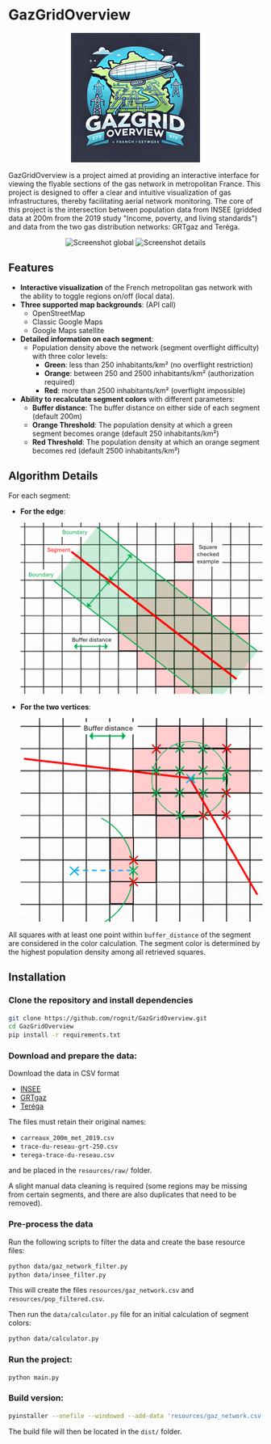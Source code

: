 # GazGridOverview
<div style="text-align: center;">
    <img src="doc/resized_icons/icon4.png" alt="Logo" />
</div>

GazGridOverview is a project aimed at providing an interactive interface for viewing the flyable sections of the gas network in metropolitan France. This project is designed to offer a clear and intuitive visualization of gas infrastructures, thereby facilitating aerial network monitoring. The core of this project is the intersection between population data from INSEE (gridded data at 200m from the 2019 study "Income, poverty, and living standards") and data from the two gas distribution networks: GRTgaz and Teréga.

<div style="text-align: center;">
    <img src="doc/images/Screenshot global.png" alt="Screenshot global" />
    <img src="doc/images/Screenshot details.png" alt="Screenshot details" />
</div>

## Features

- **Interactive visualization** of the French metropolitan gas network with the ability to toggle regions on/off (local data).
- **Three supported map backgrounds**: (API call)
  - OpenStreetMap
  - Classic Google Maps
  - Google Maps satellite
- **Detailed information on each segment**:
  - Population density above the network (segment overflight difficulty) with three color levels:
    - **Green**: less than 250 inhabitants/km² (no overflight restriction)
    - **Orange**: between 250 and 2500 inhabitants/km² (authorization required)
    - **Red**: more than 2500 inhabitants/km² (overflight impossible)
- **Ability to recalculate segment colors** with different parameters:
  - **Buffer distance**: The buffer distance on either side of each segment (default 200m)
  - **Orange Threshold**: The population density at which a green segment becomes orange (default 250 inhabitants/km²)
  - **Red Threshold**: The population density at which an orange segment becomes red (default 2500 inhabitants/km²)

## Algorithm Details

For each segment:
- **For the edge**:

  <div style="text-align: center;">
    <img src="doc/images/edge.png" alt="edge" />
  </div>

- **For the two vertices**:

  <div style="text-align: center;">
    <img src="doc/images/vertex.png" alt="vertex" />
  </div>

All squares with at least one point within `buffer_distance` of the segment are considered in the color calculation. The segment color is determined by the highest population density among all retrieved squares.

## Installation

### Clone the repository and install dependencies

```bash
git clone https://github.com/rognit/GazGridOverview.git
cd GazGridOverview
pip install -r requirements.txt
```

### Download and prepare the data:
Download the data in CSV format

- [INSEE](https://www.insee.fr/fr/statistiques/7655475?sommaire=7655515)
- [GRTgaz](https://www.data.gouv.fr/fr/datasets/trace-simplifie-du-reseau-grtgaz-precis-a-environ-250-m/)
- [Teréga](https://www.data.gouv.fr/fr/datasets/trace-simplifie-du-reseau-terega-precis-a-environ-250-m/)

The files must retain their original names:
- `carreaux_200m_met_2019.csv`
- `trace-du-reseau-grt-250.csv`
- `terega-trace-du-reseau.csv`

and be placed in the `resources/raw/` folder.

A slight manual data cleaning is required (some regions may be missing from certain segments, and there are also duplicates that need to be removed).

### Pre-process the data
Run the following scripts to filter the data and create the base resource files:

```bash
python data/gaz_network_filter.py
python data/insee_filter.py
```

This will create the files `resources/gaz_network.csv` and `resources/pop_filtered.csv`.

Then run the `data/calculator.py` file for an initial calculation of segment colors:

```bash
python data/calculator.py
```

### Run the project:

```bash
python main.py
```

### Build version:

```bash
pyinstaller --onefile --windowed --add-data 'resources/gaz_network.csv:resources' --add-data 'resources/gaz_network_colored.csv:resources' --add-data 'resources/gaz_network_colored_merged.csv:resources' --add-data 'resources/pop_filtered.csv:resources' --name GazGridOverview main.py
```

The build file will then be located in the `dist/` folder.